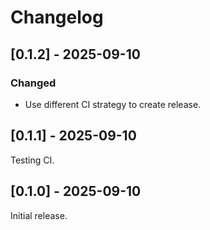 # Changelog

## [0.1.2] - 2025-09-10

### Changed

- Use different CI strategy to create release.

## [0.1.1] - 2025-09-10

Testing CI.

## [0.1.0] - 2025-09-10

Initial release.
